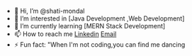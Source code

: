 - 👋 Hi, I’m @shati-mondal
- 👀 I’m interested in [Java Development ,Web Development]
- 🌱 I’m currently learning [MERN Stack Development]
- 📫 How to reach me [Linkedin](https://www.linkedin.com/in/shati-mondal-5a18102aa/) [Email](mondalshati4@gmail.com)
- ⚡ Fun fact: "When I'm not coding,you can find me dancing 

<!---
shati-mondal/shati-mondal is a ✨ special ✨ repository because its `README.md` (this file) appears on your GitHub profile.
You can click the Preview link to take a look at your changes.
--->
